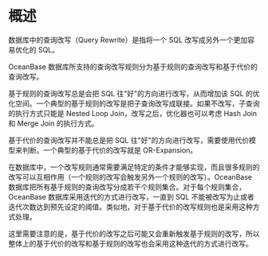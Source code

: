 # 概述 

数据库中的查询改写（Query Rewrite）是指将一个 SQL 改写成另外一个更加容易优化的 SQL。

OceanBase 数据库所支持的查询改写规则分为基于规则的查询改写和基于代价的查询改写。

基于规则的查询改写总是会把 SQL 往"好"的方向进行改写，从而增加该 SQL 的优化空间。一个典型的基于规则的改写是把子查询改写成联接。如果不改写，子查询的执行方式只能是 Nested Loop Join，改写之后，优化器也可以考虑 Hash Join 和 Merge Join 的执行方式。

基于代价的查询改写并不能总是把 SQL 往"好"的方向进行改写，需要使用代价模型来判断。一个典型的基于代价的改写就是 OR-Expansion。

在数据库中，一个改写规则通常需要满足特定的条件才能够实现，而且很多规则的改写可以互相作用（一个规则的改写会触发另外一个规则的改写）。OceanBase 数据库把所有基于规则的查询改写分成若干个规则集合。对于每个规则集合，OceanBase 数据库采用迭代的方式进行改写，一直到 SQL 不能被改写为止或者迭代次数达到预先设定的阈值。类似地，对于基于代价的改写规则也是采用这种方式处理。

这里需要注意的是，基于代价的改写之后可能又会重新触发基于规则的改写，所以整体上的基于代价的改写和基于规则的改写也会采用这种迭代的方式进行改写。
